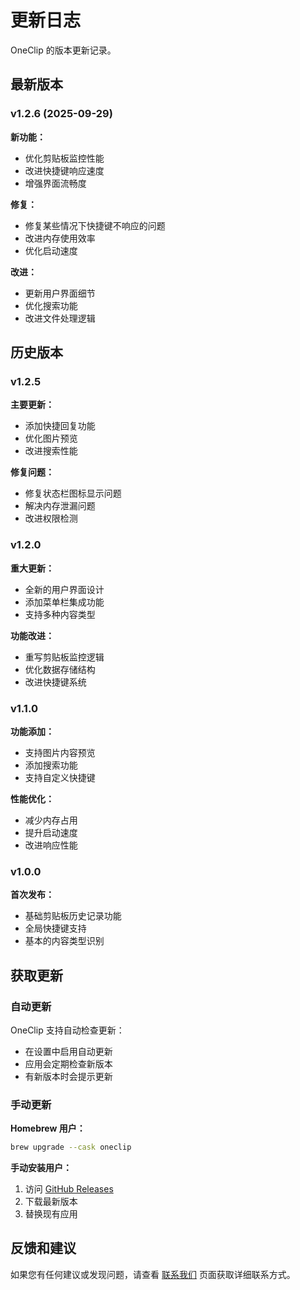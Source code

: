 # 更新日志

OneClip 的版本更新记录。

## 最新版本

### v1.2.6 (2025-09-29)

**新功能：**

- 优化剪贴板监控性能
- 改进快捷键响应速度
- 增强界面流畅度

**修复：**

- 修复某些情况下快捷键不响应的问题
- 改进内存使用效率
- 优化启动速度

**改进：**

- 更新用户界面细节
- 优化搜索功能
- 改进文件处理逻辑

## 历史版本

### v1.2.5

**主要更新：**

- 添加快捷回复功能
- 优化图片预览
- 改进搜索性能

**修复问题：**

- 修复状态栏图标显示问题
- 解决内存泄漏问题
- 改进权限检测

### v1.2.0

**重大更新：**

- 全新的用户界面设计
- 添加菜单栏集成功能
- 支持多种内容类型

**功能改进：**

- 重写剪贴板监控逻辑
- 优化数据存储结构
- 改进快捷键系统

### v1.1.0

**功能添加：**

- 支持图片内容预览
- 添加搜索功能
- 支持自定义快捷键

**性能优化：**

- 减少内存占用
- 提升启动速度
- 改进响应性能

### v1.0.0

**首次发布：**

- 基础剪贴板历史记录功能
- 全局快捷键支持
- 基本的内容类型识别

## 获取更新

### 自动更新

OneClip 支持自动检查更新：

- 在设置中启用自动更新
- 应用会定期检查新版本
- 有新版本时会提示更新

### 手动更新

**Homebrew 用户：**
```bash
brew upgrade --cask oneclip
```

**手动安装用户：**

1. 访问 [GitHub Releases](https://github.com/Wcowin/OneClip/releases)
2. 下载最新版本
3. 替换现有应用

## 反馈和建议

如果您有任何建议或发现问题，请查看 [联系我们](contact.md) 页面获取详细联系方式。